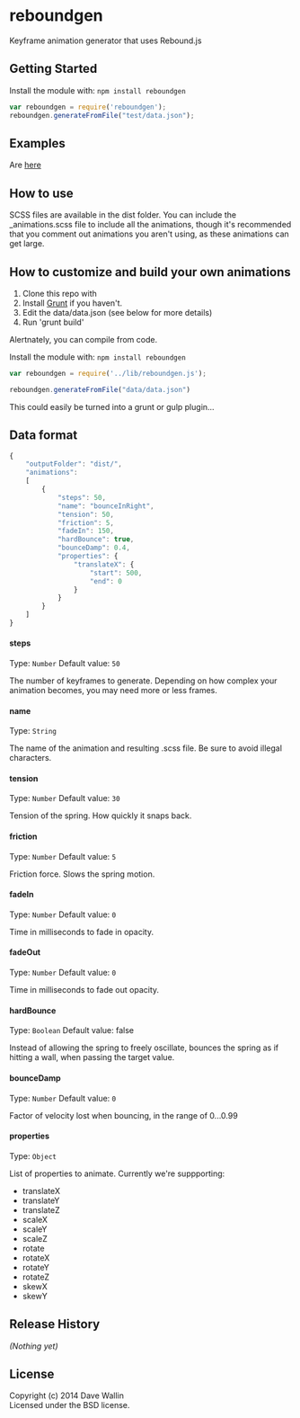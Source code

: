# reboundgen

Keyframe animation generator that uses Rebound.js

## Getting Started
Install the module with: `npm install reboundgen`

```javascript
var reboundgen = require('reboundgen');
reboundgen.generateFromFile("test/data.json");
```

## Examples
Are [here](http://dwarcher.github.io/reboundgen/examples/)

## How to use
SCSS files are available in the dist folder. You can include the _animations.scss file to include all the animations, though it's recommended that you comment out animations you aren't using, as these animations can get large.

## How to customize and build your own animations
1. Clone this repo with 
2. Install [Grunt](http://www.gruntjs.com) if you haven't.
3. Edit the data/data.json (see below for more details)
4. Run 'grunt build'

Alertnately, you can compile from code.

Install the module with: `npm install reboundgen`

```javascript
var reboundgen = require('../lib/reboundgen.js');

reboundgen.generateFromFile("data/data.json")
```

This could easily be turned into a grunt or gulp plugin...

## Data format

```javascript
{ 
	"outputFolder": "dist/",
	"animations": 
	[
		{
			"steps": 50,
			"name": "bounceInRight",
			"tension": 50,
			"friction": 5,
			"fadeIn": 150,
			"hardBounce": true,
			"bounceDamp": 0.4,
			"properties": {
				"translateX": { 
					"start": 500, 
					"end": 0 
				}
			}
		}
	]
}
```

#### steps
Type: `Number`
Default value: `50`

The number of keyframes to generate. Depending on how complex your animation becomes, you may need more or less frames.

#### name
Type: `String`

The name of the animation and resulting .scss file. Be sure to avoid illegal characters.

#### tension
Type: `Number`
Default value: `30`

Tension of the spring. How quickly it snaps back.

#### friction
Type: `Number`
Default value: `5`

Friction force. Slows the spring motion.

#### fadeIn
Type: `Number`
Default value: `0`

Time in milliseconds to fade in opacity.

#### fadeOut
Type: `Number`
Default value: `0`

Time in milliseconds to fade out opacity.

#### hardBounce
Type: `Boolean`
Default value: false

Instead of allowing the spring to freely oscillate, bounces the spring as if hitting a wall, when passing the target value.

#### bounceDamp
Type: `Number`
Default value: `0`

Factor of velocity lost when bouncing, in the range of 0...0.99

#### properties
Type: `Object`

List of properties to animate. Currently we're suppporting:

+ translateX
+ translateY
+ translateZ
+ scaleX
+ scaleY
+ scaleZ
+ rotate
+ rotateX
+ rotateY
+ rotateZ
+ skewX
+ skewY


## Release History
_(Nothing yet)_

## License
Copyright (c) 2014 Dave Wallin  
Licensed under the BSD license.
